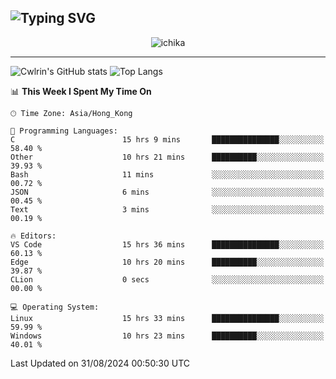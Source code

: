 ![Typing SVG](https://readme-typing-svg.demolab.com?font=Jost&size=24&pause=1000&color=7799EE&vCenter=true&multiline=true&random=false&width=435&height=100&lines=Hi+there;I'm+Sakurakouji+Nanaha;You+can+also+tell+me+Cwlrin%E2%98%86)
---
<p align="center">
  <img src="https://image.cwlrin.wiki/images/2024/06/17/Happy-Birthday2023---.png" alt="ichika" border="0" />
</p>

---
![Cwlrin's GitHub stats](https://github-readme-stats.vercel.app/api?username=cwlrin&show_icons=true&theme=buefy)
![Top Langs](https://github-readme-stats.vercel.app/api/top-langs/?username=cwlrin&layout=compact&hide=html,css)

<!--START_SECTION:waka-->
📊 **This Week I Spent My Time On** 

```text
🕑︎ Time Zone: Asia/Hong_Kong

💬 Programming Languages: 
C                        15 hrs 9 mins       ███████████████░░░░░░░░░░   58.40 % 
Other                    10 hrs 21 mins      ██████████░░░░░░░░░░░░░░░   39.93 % 
Bash                     11 mins             ░░░░░░░░░░░░░░░░░░░░░░░░░   00.72 % 
JSON                     6 mins              ░░░░░░░░░░░░░░░░░░░░░░░░░   00.45 % 
Text                     3 mins              ░░░░░░░░░░░░░░░░░░░░░░░░░   00.19 % 

🔥 Editors: 
VS Code                  15 hrs 36 mins      ███████████████░░░░░░░░░░   60.13 % 
Edge                     10 hrs 20 mins      ██████████░░░░░░░░░░░░░░░   39.87 % 
CLion                    0 secs              ░░░░░░░░░░░░░░░░░░░░░░░░░   00.00 % 

💻 Operating System: 
Linux                    15 hrs 33 mins      ███████████████░░░░░░░░░░   59.99 % 
Windows                  10 hrs 23 mins      ██████████░░░░░░░░░░░░░░░   40.01 % 
```


 Last Updated on 31/08/2024 00:50:30 UTC
<!--END_SECTION:waka-->
